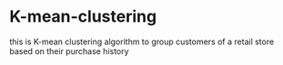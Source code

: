 # K-mean-clustering
this is K-mean clustering algorithm to group customers of a retail store based on their purchase history
